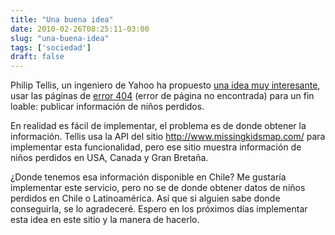```yaml
---
title: "Una buena idea"
date: 2010-02-26T08:25:11-03:00
slug: "una-buena-idea"
tags: ['sociedad']
draft: false
---
```

 
Philip Tellis, un ingeniero de Yahoo ha propuesto [una idea muy
interesante](http://tech.bluesmoon.info/2010/02/missing-kids-on-your-404-page.html),
usar las páginas de [error 404](http://es.wikipedia.org/wiki/Error_404)
(error de página no encontrada) para un fin loable: publicar información
de niños perdidos.

En realidad es fácil de implementar, el problema es de donde obtener la
información. Tellis usa la API del sitio
<http://www.missingkidsmap.com/> para implementar esta funcionalidad,
pero ese sitio muestra información de niños perdidos en USA, Canada y
Gran Bretaña.

¿Donde tenemos esa información disponible en Chile? Me gustaría
implementar este servicio, pero no se de donde obtener datos de niños
perdidos en Chile o Latinoamérica. Así que si alguien sabe donde
conseguirla, se lo agradeceré. Espero en los próximos días implementar
esta idea en este sitio y la manera de hacerlo.
